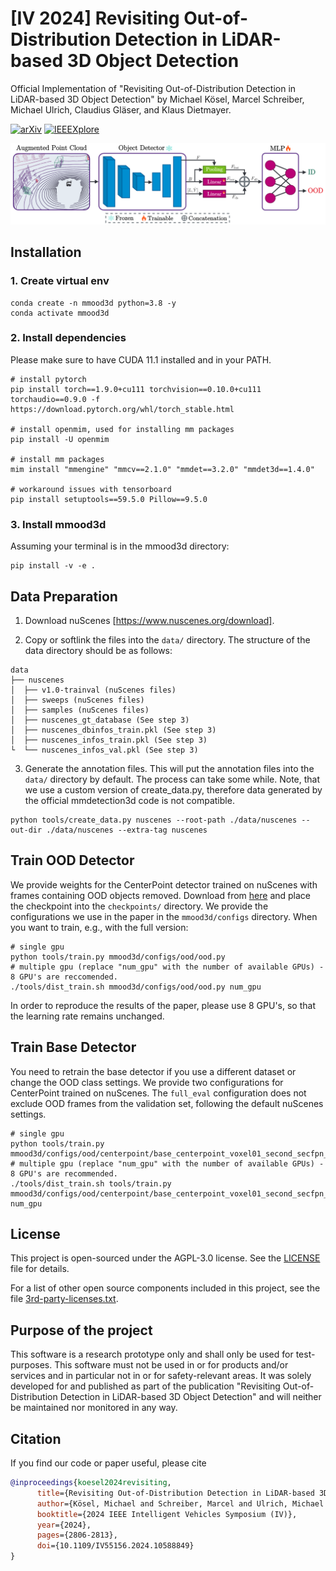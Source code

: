# [IV 2024] Revisiting Out-of-Distribution Detection in LiDAR-based 3D Object Detection


Official Implementation of "Revisiting Out-of-Distribution Detection in LiDAR-based 3D Object Detection" by Michael Kösel, Marcel Schreiber, Michael Ulrich, Claudius Gläser, and Klaus Dietmayer.

[![arXiv](https://img.shields.io/badge/arXiv-2404.15879-red)](https://arxiv.org/abs/2404.15879) [![IEEEXplore](https://img.shields.io/badge/IEEEXplore-10588849-blue)](https://ieeexplore.ieee.org/document/10588849)

![overview](overview.png)

<!---
## Abstract
LiDAR-based 3D object detection has become an essential part of automated driving due to its ability to localize and classify objects precisely in 3D. However, object detectors face a critical challenge when dealing with unknown foreground objects, particularly those that were not present in their original training data. These out-of-distribution (OOD) objects can lead to misclassifications, posing a significant risk to the safety and reliability of automated vehicles. Currently, LiDAR-based OOD object detection has not been well studied. We address this problem by generating synthetic training data for OOD objects by perturbing known object categories. Our idea is that these synthetic OOD objects produce different responses in the feature map of an object detector compared to in-distribution (ID) objects. We then extract features using a pre-trained and fixed object detector and train a simple multilayer perceptron (MLP) to classify each detection as either ID or OOD. In addition, we propose a new evaluation protocol that allows the use of existing datasets without modifying the point cloud, ensuring a more authentic evaluation of real-world scenarios. The effectiveness of our method is validated through experiments on the newly proposed nuScenes OOD benchmark.
-->

## Installation

### 1. Create virtual env
```shell script
conda create -n mmood3d python=3.8 -y
conda activate mmood3d
```

### 2. Install dependencies
Please make sure to have CUDA 11.1 installed and in your PATH.

```shell script
# install pytorch
pip install torch==1.9.0+cu111 torchvision==0.10.0+cu111 torchaudio==0.9.0 -f https://download.pytorch.org/whl/torch_stable.html

# install openmim, used for installing mm packages
pip install -U openmim

# install mm packages
mim install "mmengine" "mmcv==2.1.0" "mmdet==3.2.0" "mmdet3d==1.4.0"

# workaround issues with tensorboard
pip install setuptools==59.5.0 Pillow==9.5.0
```

### 3. Install mmood3d
Assuming your terminal is in the mmood3d directory:
```shell script
pip install -v -e .
```

## Data Preparation
1. Download nuScenes [https://www.nuscenes.org/download].

2. Copy or softlink the files into the `data/` directory. The structure of the data directory should be as follows:

```shell script
data
├── nuscenes
│  ├── v1.0-trainval (nuScenes files)
│  ├── sweeps (nuScenes files)
│  ├── samples (nuScenes files)
│  ├── nuscenes_gt_database (See step 3)
│  ├── nuscenes_dbinfos_train.pkl (See step 3)
│  ├── nuscenes_infos_train.pkl (See step 3)
└  └── nuscenes_infos_val.pkl (See step 3)

```

3. Generate the annotation files.  This will put the annotation files into the `data/` directory by default. The process can take some while.
Note, that we use a custom version of create_data.py, therefore data generated by the official mmdetection3d code is not compatible.
```shell script
python tools/create_data.py nuscenes --root-path ./data/nuscenes --out-dir ./data/nuscenes --extra-tag nuscenes
```

## Train OOD Detector
We provide weights for the CenterPoint detector trained on nuScenes with frames containing OOD objects removed. Download from [here](https://github.com/uulm-mrm/mmood3d/releases/download/base_detector/base_centerpoint_voxel01_second_secfpn_8xb4_cyclic_20e_nus_3d_known.pth) and place the checkpoint into the `checkpoints/` directory.
We provide the configurations we use in the paper in the `mmood3d/configs` directory. When you want to train, e.g., with the full version:
```shell
# single gpu
python tools/train.py mmood3d/configs/ood/ood.py
# multiple gpu (replace "num_gpu" with the number of available GPUs) - 8 GPU's are reccomended.
./tools/dist_train.sh mmood3d/configs/ood/ood.py num_gpu
```
In order to reproduce the results of the paper, please use 8 GPU's, so that the learning rate remains unchanged.

## Train Base Detector
You need to retrain the base detector if you use a different dataset or change the OOD class settings.
We provide two configurations for CenterPoint trained on nuScenes.  The `full_eval` configuration does not exclude OOD frames from the validation set, following the default nuScenes settings.
```shell
# single gpu
python tools/train.py mmood3d/configs/ood/centerpoint/base_centerpoint_voxel01_second_secfpn_8xb4_cyclic_20e_nus_3d_known_full_eval.py
# multiple gpu (replace "num_gpu" with the number of available GPUs) - 8 GPU's are recommended.
./tools/dist_train.sh tools/train.py mmood3d/configs/ood/centerpoint/base_centerpoint_voxel01_second_secfpn_8xb4_cyclic_20e_nus_3d_known_full_eval.py num_gpu
```

## License

This project is open-sourced under the AGPL-3.0 license. See the [LICENSE](LICENSE) file for details.

For a list of other open source components included in this project, see the file [3rd-party-licenses.txt](3rd-party-licenses.txt).


## Purpose of the project

This software is a research prototype only and shall only be used for test-purposes. This software must not be used in or for products and/or services and in particular not in or for safety-relevant areas. It was solely developed for and published as part of the publication "Revisiting Out-of-Distribution Detection in LiDAR-based 3D Object Detection" and will neither be maintained nor monitored in any way.


## Citation

If you find our code or paper useful, please cite

```bibtex
@inproceedings{koesel2024revisiting,
      title={Revisiting Out-of-Distribution Detection in LiDAR-based 3D Object Detection},
      author={Kösel, Michael and Schreiber, Marcel and Ulrich, Michael and Gläser, Claudius and Dietmayer, Klaus},
      booktitle={2024 IEEE Intelligent Vehicles Symposium (IV)}, 
      year={2024},
      pages={2806-2813},
      doi={10.1109/IV55156.2024.10588849}
}
```
